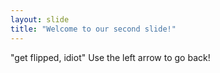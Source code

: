 ```yaml
---
layout: slide
title: "Welcome to our second slide!"
---
```

"get flipped, idiot"
Use the left arrow to go back!
